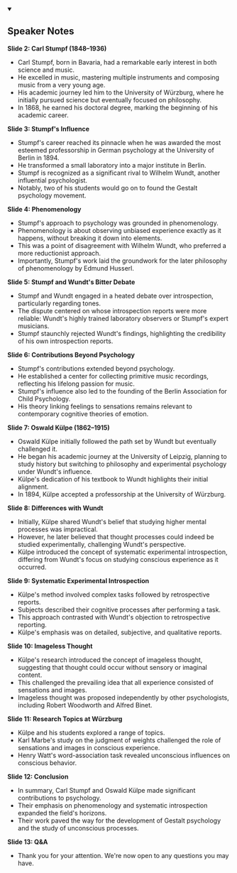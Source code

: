 <details id=2 open>
<summary><h2> Speaker Notes  </h2></summary>

</detail> 

**Slide 2: Carl Stumpf (1848–1936)**
- Carl Stumpf, born in Bavaria, had a remarkable early interest in both science and music.
- He excelled in music, mastering multiple instruments and composing music from a very young age.
- His academic journey led him to the University of Würzburg, where he initially pursued science but eventually focused on philosophy.
- In 1868, he earned his doctoral degree, marking the beginning of his academic career.

**Slide 3: Stumpf's Influence**
- Stumpf's career reached its pinnacle when he was awarded the most esteemed professorship in German psychology at the University of Berlin in 1894.
- He transformed a small laboratory into a major institute in Berlin.
- Stumpf is recognized as a significant rival to Wilhelm Wundt, another influential psychologist.
- Notably, two of his students would go on to found the Gestalt psychology movement.

**Slide 4: Phenomenology**
- Stumpf's approach to psychology was grounded in phenomenology.
- Phenomenology is about observing unbiased experience exactly as it happens, without breaking it down into elements.
- This was a point of disagreement with Wilhelm Wundt, who preferred a more reductionist approach.
- Importantly, Stumpf's work laid the groundwork for the later philosophy of phenomenology by Edmund Husserl.

**Slide 5: Stumpf and Wundt's Bitter Debate**
- Stumpf and Wundt engaged in a heated debate over introspection, particularly regarding tones.
- The dispute centered on whose introspection reports were more reliable: Wundt's highly trained laboratory observers or Stumpf's expert musicians.
- Stumpf staunchly rejected Wundt's findings, highlighting the credibility of his own introspection reports.

**Slide 6: Contributions Beyond Psychology**
- Stumpf's contributions extended beyond psychology.
- He established a center for collecting primitive music recordings, reflecting his lifelong passion for music.
- Stumpf's influence also led to the founding of the Berlin Association for Child Psychology.
- His theory linking feelings to sensations remains relevant to contemporary cognitive theories of emotion.

**Slide 7: Oswald Külpe (1862–1915)**
- Oswald Külpe initially followed the path set by Wundt but eventually challenged it.
- He began his academic journey at the University of Leipzig, planning to study history but switching to philosophy and experimental psychology under Wundt's influence.
- Külpe's dedication of his textbook to Wundt highlights their initial alignment.
- In 1894, Külpe accepted a professorship at the University of Würzburg.

**Slide 8: Differences with Wundt**
- Initially, Külpe shared Wundt's belief that studying higher mental processes was impractical.
- However, he later believed that thought processes could indeed be studied experimentally, challenging Wundt's perspective.
- Külpe introduced the concept of systematic experimental introspection, differing from Wundt's focus on studying conscious experience as it occurred.

**Slide 9: Systematic Experimental Introspection**
- Külpe's method involved complex tasks followed by retrospective reports.
- Subjects described their cognitive processes after performing a task.
- This approach contrasted with Wundt's objection to retrospective reporting.
- Külpe's emphasis was on detailed, subjective, and qualitative reports.

**Slide 10: Imageless Thought**
- Külpe's research introduced the concept of imageless thought, suggesting that thought could occur without sensory or imaginal content.
- This challenged the prevailing idea that all experience consisted of sensations and images.
- Imageless thought was proposed independently by other psychologists, including Robert Woodworth and Alfred Binet.

**Slide 11: Research Topics at Würzburg**
- Külpe and his students explored a range of topics.
- Karl Marbe's study on the judgment of weights challenged the role of sensations and images in conscious experience.
- Henry Watt's word-association task revealed unconscious influences on conscious behavior.

**Slide 12: Conclusion**
- In summary, Carl Stumpf and Oswald Külpe made significant contributions to psychology.
- Their emphasis on phenomenology and systematic introspection expanded the field's horizons.
- Their work paved the way for the development of Gestalt psychology and the study of unconscious processes.

**Slide 13: Q&A**
- Thank you for your attention. We're now open to any questions you may have.
  
</details> 

